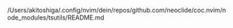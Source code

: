 /Users/akitoshiga/.config/nvim/dein/repos/github.com/neoclide/coc.nvim/node_modules/tsutils/README.md